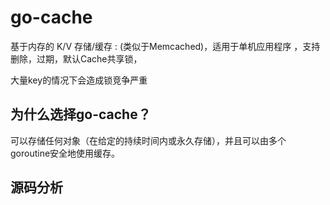 # go-cache
基于内存的 K/V 存储/缓存 : (类似于Memcached)，适用于单机应用程序 ，支持删除，过期，默认Cache共享锁，

大量key的情况下会造成锁竞争严重

## 为什么选择go-cache？
可以存储任何对象（在给定的持续时间内或永久存储），并且可以由多个goroutine安全地使用缓存。

## 源码分析
